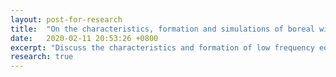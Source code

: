 ```yaml
---
layout: post-for-research
title:  "On the characteristics, formation and simulations of boreal winter low frequency eddy energies"
date:   2020-02-11 20:53:26 +0800
excerpt: "Discuss the characteristics and formation of low frequency eddy energies with Reanalysis and hierarchical models"
research: true
---
```

